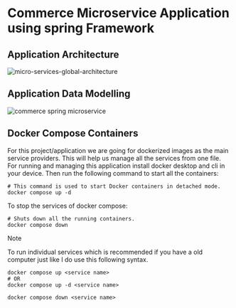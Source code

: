 # Commerce Microservice Application using spring Framework

## Application Architecture
![micro-services-global-architecture](https://github.com/user-attachments/assets/76edbb04-7479-4646-b474-e675a70c1bc3)

## Application Data Modelling
![commerce spring microservice](https://github.com/user-attachments/assets/0cc2fcee-e574-41f5-a40a-eb16e5c95027)

## Docker Compose Containers

For this project/application we are going for dockerized images as the main service providers. This will help us manage all the services from one file. For running and managing this application install docker desktop and cli in your device. Then run the following command to start all the containers:

```shell
# This command is used to start Docker containers in detached mode.
docker compose up -d
```
To stop the services of docker compose:

```shell
# Shuts down all the running containers.
docker compose down
```

> [!NOTE]
> To run individual services which is recommended if you have a old computer just like I do use this following syntax.

```shell
docker compose up <service name>
# OR
docker compose up -d <service name>
```

```shell
docker compose down <service name>
```
